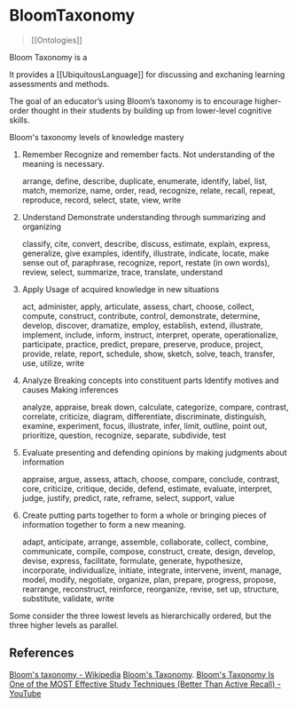 # BloomTaxonomy

> [[Ontologies]]

Bloom Taxonomy is a

It provides a [[UbiquitousLanguage]] for discussing and exchaning learning
assessments and methods.

The goal of an educator’s using Bloom’s taxonomy is to encourage higher-order
thought in their students by building up from lower-level cognitive skills.

Bloom's taxonomy
levels of knowledge mastery

1. Remember
   Recognize and remember facts. Not understanding of the meaning is necessary.

   arrange, define, describe, duplicate, enumerate, identify, label, list,
   match, memorize, name, order, read, recognize, relate, recall, repeat,
   reproduce, record, select, state, view, write

2. Understand
   Demonstrate understanding through summarizing and organizing

   classify, cite, convert, describe, discuss, estimate, explain, express,
   generalize, give examples, identify, illustrate, indicate, locate, make
   sense out of, paraphrase, recognize, report, restate (in own words), review,
   select, summarize, trace, translate, understand

3. Apply
   Usage of acquired knowledge in new situations

   act, administer, apply, articulate, assess, chart, choose, collect, compute,
   construct, contribute, control, demonstrate, determine, develop, discover,
   dramatize, employ, establish, extend, illustrate, implement, include, inform,
   instruct, interpret, operate, operationalize, participate, practice, predict,
   prepare, preserve, produce, project, provide, relate, report, schedule, show,
   sketch, solve, teach, transfer, use, utilize, write

4. Analyze
   Breaking concepts into constituent parts
   Identify motives and causes
   Making inferences

   analyze, appraise, break down, calculate, categorize, compare, contrast,
   correlate, criticize, diagram, differentiate, discriminate, distinguish,
   examine, experiment, focus, illustrate, infer, limit, outline, point out,
   prioritize, question, recognize, separate, subdivide, test

5. Evaluate
   presenting and defending opinions by making judgments about information

   appraise, argue, assess, attach, choose, compare, conclude, contrast, core,
   criticize, critique, decide, defend, estimate, evaluate, interpret, judge,
   justify, predict, rate, reframe, select, support, value

6. Create
   putting parts together to form a whole or bringing pieces of information together to form a new meaning.

   adapt, anticipate, arrange, assemble, collaborate, collect, combine,
   communicate, compile, compose, construct, create, design, develop, devise,
   express, facilitate, formulate, generate, hypothesize, incorporate,
   individualize, initiate, integrate, intervene, invent, manage, model,
   modify, negotiate, organize, plan, prepare, progress, propose, rearrange,
   reconstruct, reinforce, reorganize, revise, set up, structure, substitute,
   validate, write

Some consider the three lowest levels as hierarchically ordered, but the three higher levels as parallel.

## References

[Bloom's taxonomy - Wikipedia](https://en.wikipedia.org/wiki/Bloom%27s_taxonomy)
[Bloom's Taxonomy](https://fctl.ucf.edu/teaching-resources/course-design/blooms-taxonomy/#:~:text=Bloom's%20taxonomy%20was%20developed%20to,a%20variety%20of%20cognitive%20levels).
[Bloom's Taxonomy Is One of the MOST Effective Study Techniques (Better Than Active Recall) - YouTube](https://www.youtube.com/watch?v=q7lY-FytO3U)

